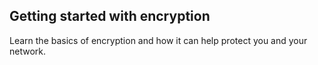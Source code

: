 ## Getting started with encryption

Learn the basics of encryption and how it can help protect you and your network.

